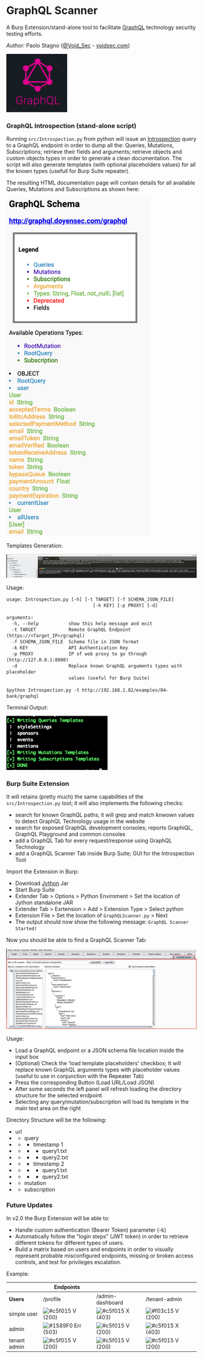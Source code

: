 # GraphQL Scanner
A Burp Extension/stand-alone tool to facilitate [GraphQL](https://graphql.org/) technology security testing efforts.

*Author:* Paolo Stagno ([@Void_Sec](https://twitter.com/Void_Sec) - [voidsec.com](https://voidsec.com)) 

![GraphQL Official Logo](docs/graphqllogo.png)

### GraphQL Introspection (stand-alone script)

Running `src/Introspection.py` from python will issue an [Introspection](https://graphql.org/learn/introspection/) query to a GraphQL endpoint in order to dump all the: Queries, Mutations, Subscriptions; retrieve their fields and arguments; retrieve objects and custom objects types in order to generate a clean documentation.
The script will also generate templates (with optional placeholders values) for all the known types (usefull for Burp Suite repeater).

The resulting HTML documentation page will contain details for all available Queries, Mutations and Subscriptions as shown here:

![Preview](docs/GraphQL_Introspection_Output.png)

Templates Generation:

![Preview](docs/Introspection_Templates.png)

Usage:
```
usage: Introspection.py [-h] [-t TARGET] [-f SCHEMA_JSON_FILE]
                                [-k KEY] [-p PROXY] [-d]

arguments:
  -h, --help           show this help message and exit
  -t TARGET            Remote GraphQL Endpoint (https://<Target_IP>/graphql)
  -f SCHEMA_JSON_FILE  Schema file in JSON format
  -k KEY               API Authentication Key
  -p PROXY             IP of web proxy to go through (http://127.0.0.1:8080)
  -d                   Replace known GraphQL arguments types with placeholder
                       values (useful for Burp Suite)
  
$python Introspection.py -t http://192.168.1.82/examples/04-bank/graphql
```

Terminal Output:

![Preview](docs/Terminal_Output.png)

### Burp Suite Extension

It will retains (pretty much) the same capabilities of the `src/Introspection.py` tool; it will also implements the following checks:
+ search for known GraphQL paths; it will grep and match knwown values to detect GraphQL Technology usage in the website
+ search for exposed GraphQL development consoles; reports GraphiQL, GraphQL Playground and common consoles
+ add a GraphQL Tab for every request/response using GraphQL Technology
+ add a GraphQL Scanner Tab inside Burp Suite; GUI for the Introspection Tool

Import the Extension in Burp:
+ Download [Jython](https://www.jython.org/downloads.html) Jar
+ Start Burp Suite
+ Extender Tab > Options > Python Enviroment > Set the location of Jython standalone JAR
+ Extender Tab > Exrtension > Add > Extension Type > Select python
+ Extension File > Set the location of `GraphQLScanner.py` > Next
+ The output should now show the following message: `GraphQL Scanner Started!`

Now you should be able to find a GraphQL Scanner Tab:

![Preview](docs/GraphQLScanner.png)

Usage:

+ Load a GraphQL endpoint or a JSON schema file location inside the input box
+ (Optional) Check the 'load template placeholders' checkbox; It will replace known GraphQL arguments types with placeholder values (useful to use in conjunction with the Repeater Tab)
+ Press the corresponding Button (Load URL/Load JSON)
+ After some seconds the left panel will refresh loading the directory structure for the selected endpoint
+ Selecting any query/mutation/subscription will load its template in the main text area on the right

Directory Structure will be the following:
+ url
+ - query
+	- - timestamp 1
+	- - - query1.txt
+	- - - query2.txt
+	- - timestamp 2
+	- - - query1.txt
+	- - - query2.txt
+ - mutation
+ - subscription

### Future Updates

In v2.0 the Burp Extension will be able to:
+ Handle custom authentication (Bearer Token) parameter (-k)
+ Automatically follow the “login steps" (JWT token) in order to retrieve different tokens for different types of users.
+ Build a matrix based on users and endpoints in order to visually represent probable misconfigured endpoints, missing or broken access controls, and test for privileges escalation.

Example:

|  | Endpoints | | | |
| ------------- | ------------- | ------------- | ------------- | ------------- |
|  __Users__| /profile | /admin-dashboard | /tenant-admin |
| simple user | ![#c5f015](https://placehold.it/15/c5f015/000000?text=+) V (200) | ![#c5f015](https://placehold.it/15/c5f015/000000?text=+) X (403) | ![#f03c15](https://placehold.it/15/f03c15/000000?text=+) V (200) |
| admin | ![#1589F0](https://placehold.it/15/1589F0/000000?text=+) Err (503) | ![#c5f015](https://placehold.it/15/c5f015/000000?text=+) V (200) | ![#c5f015](https://placehold.it/15/c5f015/000000?text=+) X (403) |
| tenant admin | ![#c5f015](https://placehold.it/15/c5f015/000000?text=+) V (200) | ![#c5f015](https://placehold.it/15/c5f015/000000?text=+) V (200) | ![#c5f015](https://placehold.it/15/c5f015/000000?text=+) V (200) |
